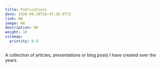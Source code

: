 ```yaml
---
title: Publications
date: 2020-09-20T16:47:30.077Z
link: NA
image: NA
description: NA
weight: 10
sitemap:
  priority: 0.6
---
```


A collection of articles, presentations or blog posts I have created over the years.